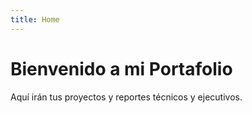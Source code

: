 ```yaml
---
title: Home
---
```


# Bienvenido a mi Portafolio

Aquí irán tus proyectos y reportes técnicos y ejecutivos.
